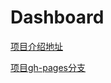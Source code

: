 # Dashboard
[项目介绍地址](https://brumovie.github.io/Dashboard/)

[项目gh-pages分支](https://github.com/BruMovie/Dashboard/tree/gh-pages)